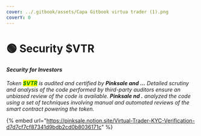 ```yaml
---
cover: ../.gitbook/assets/Capa Gitbook virtua trader (1).png
coverY: 0
---
```


# 🟢 Security $VTR

#### _Security for Investors_

_Token <mark style="color:green;">**$VTR**</mark> is audited and certified by **Pinksale and ...**  Detailed scrutiny and analysis of the code performed by third-party auditors ensure an unbiased review of the code is available. **Pinksale nd .** analyzed the code using a set of techniques involving manual and automated reviews of the smart contract powering the token._

{% embed url="https://pinksale.notion.site/Virtual-Trader-KYC-Verification-d7d7cf7cf87341d9bdb2cd0b8036171c" %}
